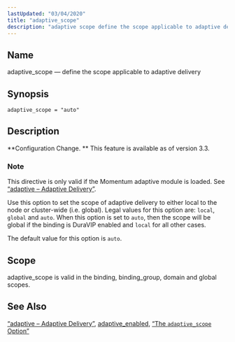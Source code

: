 ```yaml
---
lastUpdated: "03/04/2020"
title: "adaptive_scope"
description: "adaptive scope define the scope applicable to adaptive delivery adaptive scope auto Configuration Change This feature is available as of version 3 3 This directive is only valid if the Momentum adaptive module is loaded See Section 14 2 adaptive Adaptive Delivery Use this option to set the scope of..."
---
```


<a name="conf.ref.adaptive_scope"></a> 
## Name

adaptive_scope — define the scope applicable to adaptive delivery

## Synopsis

`adaptive_scope = "auto"`

<a name="idp7385328"></a> 
## Description

**Configuration Change. ** This feature is available as of version 3.3.

### Note

This directive is only valid if the Momentum adaptive module is loaded. See [“adaptive – Adaptive Delivery”](/momentum/3/3-reference/3-reference-modules-adaptive).

Use this option to set the scope of adaptive delivery to either local to the node or cluster-wide (i.e. global). Legal values for this option are: `local`, `global` and `auto`. When this option is set to `auto`, then the scope will be global if the binding is DuraVIP enabled and `local` for all other cases.

The default value for this option is `auto`.

<a name="idp7394512"></a> 
## Scope

adaptive_scope is valid in the binding, binding_group, domain and global scopes.

<a name="idp7396192"></a> 
## See Also

[“adaptive – Adaptive Delivery”](/momentum/3/3-reference/3-reference-modules-adaptive), [adaptive_enabled](/momentum/3/3-reference/3-reference-conf-ref-adaptive-enabled), [“The `adaptive_scope` Option”](/momentum/3/3-reference/3-reference-modules-adaptive#modules.adaptive.options.changes.3.3.adaptive_scope)